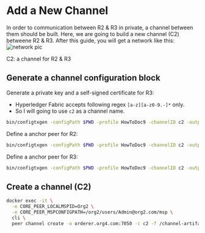 # Add a New Channel

In order to communication between R2 & R3 in private, a channel between them should be built.
Here, we are going to build a new channel (C2) betweene R2 & R3.
After this guide, you will get a network like this:
![network pic](https://hyperledger-fabric.readthedocs.io/en/release-1.4/_images/network.diagram.10.png "Target network - 09")

C2: a channel for R2 & R3

## Generate a channel configuration block

Generate a private key and a self-signed certificate for R3:

* Hyperledger Fabric accepts following regex `[a-z][a-z0-9.-]*` only.
* So I will going to use `c2` as a channel name.

```bash
bin/configtxgen -configPath $PWD -profile HowToDoc9 -channelID c2 -outputCreateChannelTx ./channel-artifacts/C2.tx
```

Define a anchor peer for R2:

```bash
bin/configtxgen -configPath $PWD -profile HowToDoc9 -channelID c2 -outputAnchorPeersUpdate ./channel-artifacts/C2R2anchors.tx -asOrg Org2
```

Define a anchor peer for R3:

```bash
bin/configtxgen -configPath $PWD -profile HowToDoc9 -channelID c2 -outputAnchorPeersUpdate ./channel-artifacts/C2R3anchors.tx -asOrg Org3
```

## Create a channel (C2)

```bash
docker exec -it \
  -e CORE_PEER_LOCALMSPID=Org2 \
  -e CORE_PEER_MSPCONFIGPATH=/org2/users/Admin@org2.com/msp \
  cli \
  peer channel create -o orderer.org4.com:7050 -c c2 -f /channel-artifacts/C2.tx
```